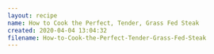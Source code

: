 ```yaml
---
layout: recipe
name: How to Cook the Perfect, Tender, Grass Fed Steak
created: 2020-04-04 13:04:32
filename: How-to-Cook-the-Perfect-Tender-Grass-Fed-Steak
---
```

